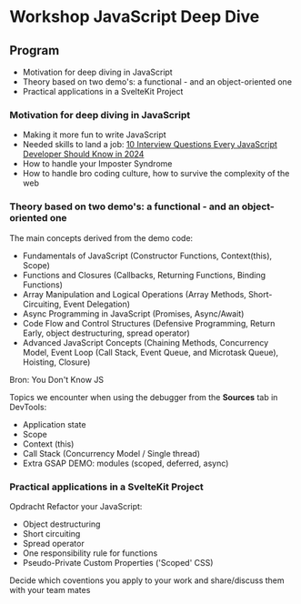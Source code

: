 # Workshop JavaScript Deep Dive

## Program

* Motivation for deep diving in JavaScript 
* Theory based on two demo's: a functional - and an object-oriented one
* Practical applications in a SvelteKit Project

### Motivation for deep diving in JavaScript

* Making it more fun to write JavaScript
* Needed skills to land a job:  [10 Interview Questions Every JavaScript Developer Should Know in 2024]
* How to handle your Imposter Syndrome
* How to handle bro coding culture, how to survive the complexity of the web

### Theory based on two demo's: a functional - and an object-oriented one

The main concepts derived from the demo code:
* Fundamentals of JavaScript (Constructor Functions, Context(this), Scope)
* Functions and Closures (Callbacks, Returning Functions, Binding Functions)
* Array Manipulation and Logical Operations (Array Methods, Short-Circuiting, Event Delegation)
* Async Programming in JavaScript (Promises, Async/Await)
* Code Flow and Control Structures (Defensive Programming, Return Early, object destructuring, spread operator)
* Advanced JavaScript Concepts (Chaining Methods, Concurrency Model, Event Loop (Call Stack, Event Queue, and Microtask Queue), Hoisting, Closure)

Bron: You Don't Know JS


Topics we encounter when using the debugger from the **Sources** tab in DevTools:
* Application state
* Scope 
* Context (this)
* Call Stack (Concurrency Model / Single thread)
* Extra GSAP DEMO: modules (scoped, deferred, async)


### Practical applications in a SvelteKit Project

Opdracht Refactor your JavaScript:
* Object destructuring
* Short circuiting
* Spread operator
* One responsibility rule for functions
* Pseudo-Private Custom Properties ('Scoped' CSS) 

Decide which coventions you apply to your work and share/discuss them with your team mates

<!-- references -->
[10 Interview Questions Every JavaScript Developer Should Know in 2024]: https://medium.com/javascript-scene/10-interview-questions-every-javascript-developer-should-know-in-2024-c1044bcb0dfb